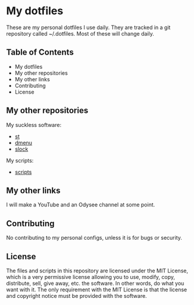 # My dotfiles

These are my personal dotfiles I use daily.
They are tracked in a git repository called ~/.dotfiles.
Most of these will change daily.

## Table of Contents

* My dotfiles
* My other repositories
* My other links
* Contributing
* License

## My other repositories

My suckless software:
* [st](https://github.com/sandalbanditten/st)
* [dmenu](https://github.com/sandalbanditten/dmenu)
* [slock](https://github.com/sandalbanditten/slock)

My scripts:
* [scripts](https://github.com/sandalbanditten/scripts)

## My other links

I will make a YouTube and an Odysee channel at some point.

## Contributing

No contributing to my personal configs, unless it is for bugs or security.

## License

The files and scripts in this repository are licensed under the MIT License, which is a very permissive license allowing you to use, modify, copy, distribute, sell, give away, etc. the software.
In other words, do what you want with it.
The only requirement with the MIT License is that the license and copyright notice must be provided with the software.
